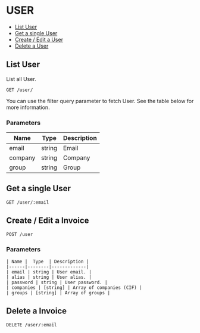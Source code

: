 # USER

  - [List User](#list-user)
  - [Get a single User](#get-a-single-user)
  - [Create / Edit a User](#create-/-edit-a-user)
  - [Delete a User](#delete-a-user)

## List User

List all User.

    GET /user/

You can use the filter query parameter to fetch User. See the table below for more information.

### Parameters

  | Name |  Type  | Description |
  |------|--------|-------------|
  | email | string | Email |
  | company | string | Company |
  | group | string | Group |

## Get a single User

    GET /user/:email

## Create / Edit a Invoice

    POST /user

### Parameters

    | Name |  Type  | Description |
    |------|--------|-------------|
    | email | string | User email. |
    | alias | string | User alias. |
    | password | string | User password. |
    | companies | [string] | Array of companies (CIF) |
    | groups | [string] | Array of groups |

## Delete a Invoice

    DELETE /user/:email
